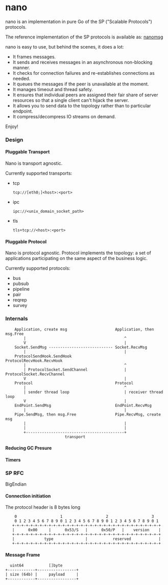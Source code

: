 nano
====

nano is an implementation in pure Go of the SP ("Scalable Protocols") protocols.

The reference implementation of the SP protocols is available as:
[nanomsg](http://www.nanomsg.org)

nano is easy to use, but behind the scenes, it does a lot:

- It frames messages. 
- It sends and receives messages in an asynchronous non-blocking manner. 
- It checks for connection failures and re-establishes connections as needed. 
- It queues the messages if the peer is unavailable at the moment. 
- It manages timeout and thread safety.
- It ensures that individual peers are assigned their fair share of server resources so that a single client can't hijack the server. 
- It allows you to send data to the topology rather than to particular endpoint.
- It compress/decompress IO streams on demand.

Enjoy!

### Design

#### Pluggable Transport

Nano is transport agnostic.

Currently supported transports:

- tcp

  `tcp://[eth0;]<host>:<port>`

- ipc

  `ipc://<unix_domain_socket_path>`

- tls

  `tls+tcp://<host>:<port>`

#### Pluggable Protocol

Nano is protocol agnostic.
Protocol implements the topology: a set of applications participating on the same aspect of the business logic.

Currently supported protocols:

- bus
- pubsub
- pipeline
- pair
- reqrep
- survey

### Internals

        Application, create msg                     Application, then msg.Free
            |                                           ^
            V                                           |
        Socket.SendMsg ---------------------------- Socket.RecvMsg
            |                                           |
        ProtocolSendHook.SendHook                   ProtocolRecvHook.RecvHook
            |                                           ^
            | ProtocolSocket.SendChannel                | ProtocolSocket.RecvChannel
            V                                           |
        Protocol                                    Protocol
            |                                           ^
            | sender thread loop                        | receiver thread loop
            V                                           |
        EndPoint.SendMsg                            EndPoint.RecvMsg
            |                                           |
        Pipe.SendMsg, then msg.Free                 Pipe.RecvMsg, create msg
            |                                           |
            |                                           |
            +-------------------------------------------+                              
                              transport 
           

#### Reducing GC Presure

#### Timers


### SP RFC

   BigEndian

#### Connection initiation

The protocol header is 8 bytes long


        0                   1                   2                   3
        0 1 2 3 4 5 6 7 8 9 0 1 2 3 4 5 6 7 8 9 0 1 2 3 4 5 6 7 8 9 0 1
       +-+-+-+-+-+-+-+-+-+-+-+-+-+-+-+-+-+-+-+-+-+-+-+-+-+-+-+-+-+-+-+-+
       |      0x00     |      0x53/S   |      0x50/P   |    version    |
       +-+-+-+-+-+-+-+-+-+-+-+-+-+-+-+-+-+-+-+-+-+-+-+-+-+-+-+-+-+-+-+-+
       |             type              |           reserved            |
       +-+-+-+-+-+-+-+-+-+-+-+-+-+-+-+-+-+-+-+-+-+-+-+-+-+-+-+-+-+-+-+-+


#### Message Frame

      uint64           []byte
    +------------+-----------------+
    | size (64b) |     payload     |
    +------------+-----------------+

